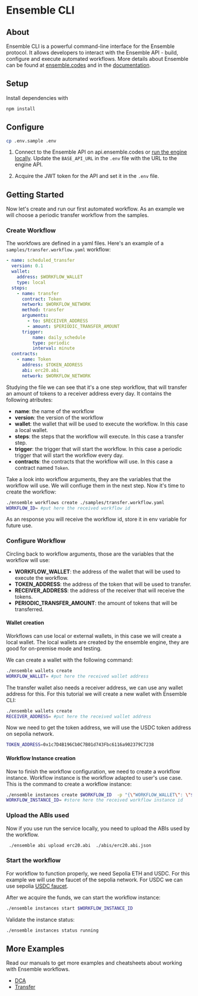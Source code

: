 # Ensemble CLI

## About

Ensemble CLI is a powerful command-line interface for the Ensemble protocol. It allows developers to interact with the Ensemble API - build, configure and execute automated workflows. More details about Ensemble can be found at [ensemble.codes](https://ensemble.codes) and in the [documentation](https://docs.ensemble.codes).

## Setup

Install dependencies with

```bash
npm install
```

## Configure

```bash
cp .env.sample .env
```

1. Connect to the Ensemble API on api.ensemble.codes or [run the engine locally](https://github.com/ensemble-codes/ensemble-engine). Update the `BASE_API_URL` in the `.env` file with the URL to the engine API.

2. Acquire the JWT token for the API and set it in the `.env` file.

## Getting Started

Now let's create and run our first automated workflow. As an example we will choose a periodic transfer workflow from the samples.

### Create Workflow

The workfows are defined in a yaml files. Here's an example of a `samples/transfer.workflow.yaml` workflow:

```yaml
- name: scheduled_transfer
  version: 0.1
  wallet:
    address: $WORKFLOW_WALLET
    type: local
  steps:
    - name: transfer
      contract: Token
      network: $WORKFLOW_NETWORK
      method: transfer
      arguments:
        - to: $RECEIVER_ADDRESS
        - amount: $PERIODIC_TRANSFER_AMOUNT
      trigger:
          name: daily_schedule
          type: periodic
          interval: minute
  contracts:
    - name: Token
      address: $TOKEN_ADDRESS
      abi: erc20.abi
      network: $WORKFLOW_NETWORK
```

Studying the file we can see that it's a one step workflow, that will transfer an amount of tokens to a receiver address every day. It contains the following atributes:

- **name**: the name of the workflow
- **version**: the version of the workflow
- **wallet**: the wallet that will be used to execute the workflow. In this case a local wallet.
- **steps**: the steps that the workflow will execute. In this case a transfer step.
- **trigger**: the trigger that will start the workflow. In this case a periodic trigger that will start the workflow every day.
- **contracts**: the contracts that the workflow will use. In this case a contract named `Token`.

Take a look into workflow arguments, they are the variables that the workflow will use. We will confiuge them in the next step. Now it's time to create the workflow:

```bash
./ensemble workflows create ./samples/transfer.workflow.yaml
WORKFLOW_ID= #put here the received workflow id
```

As an response you will receive the workflow id, store it in env variable for future use.

### Configure Workflow

Circling back to workflow arguments, those are the variables that the workflow will use:

- **WORKFLOW_WALLET**: the address of the wallet that will be used to execute the workflow.
- **TOKEN_ADDRESS**: the address of the token that will be used to transfer.
- **RECEIVER_ADDRESS**: the address of the receiver that will receive the tokens.
- **PERIODIC_TRANSFER_AMOUNT**: the amount of tokens that will be transferred.

#### Wallet creation

Workflows can use local or external wallets, in this case we will create a local wallet. The local wallets are created by the ensemble engine, they are good for on-premise mode and testing.

We can create a wallet with the following command:

```bash
./ensemble wallets create
WORKFLOW_WALLET= #put here the received wallet address 
```

The transfer wallet also needs a receiver address, we can use any wallet address for this. For this tutorial we will create a new wallet with Ensemble CLI:

```bash
./ensemble wallets create
RECEIVER_ADDRESS= #put here the received wallet address 
```

Now we need to get the token address, we will use the USDC token address on sepolia network.

```bash
TOKEN_ADDRESS=0x1c7D4B196Cb0C7B01d743Fbc6116a902379C7238
```

#### Workflow Instance creation

Now to finish the workflow configuration, we need to create a workflow instance. Workflow instance is the workflow adapted to user's use case. This is the command to create a workflow instance:

```bash
./ensemble instances create $WORKFLOW_ID  -p "{\"WORKFLOW_WALLET\": \"$WORKFLOW_WALLET\", \"RECEIVER_ADDRESS\": \"$RECEIVER_ADDRESS\", \"TOKEN_ADDRESS\": \"$TOKEN_ADDRESS\", \"PERIODIC_TRANSFER_AMOUNT\": \"100000\", \"$WORKFLOW_NETWORK\": \"sepolia\"}"
WORKFLOW_INSTANCE_ID= #store here the received workflow instance id
```

### Upload the ABIs used

Now if you use run the service locally, you need to upload the ABIs used by the workflow.

```bash
 ./ensemble abi upload erc20.abi  ./abis/erc20.abi.json
```

### Start the workflow

For workflow to function properly, we need Sepolia ETH and USDC. For this example we will use the faucet of the sepolia network. For USDC we can use sepolia [USDC faucet](https://faucet.circle.com/).

After we acquire the funds, we can start the workflow instance:

``` bash
./ensemble instances start $WORKFLOW_INSTANCE_ID
```

Validate the instance status:

```bash
./ensemble instances status running
``` 

## More Examples

Read our manuals to get more examples and cheatsheets about working with Ensemble workflows.

- [DCA](./manuals/dca.md)
- [Transfer](./manuals/transfer.md)
